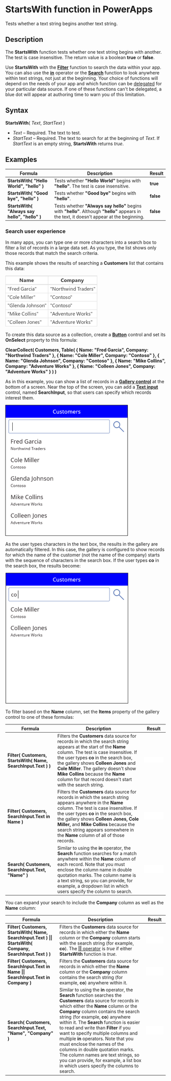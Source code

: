 <properties
	pageTitle="StartsWith function | Microsoft PowerApps"
	description="Reference information, including syntax and examples for the StartsWith function in PowerApps"
	services=""
	suite="powerapps"
	documentationCenter="na"
	authors="gregli-msft"
	manager="anneta"
	editor=""
	tags=""/>

<tags
   ms.service="powerapps"
   ms.devlang="na"
   ms.topic="article"
   ms.tgt_pltfrm="na"
   ms.workload="na"
   ms.date="02/05/2017"
   ms.author="gregli"/>

# StartsWith function in PowerApps #

Tests whether a text string begins another text string.

## Description ##

The **StartsWith** function tests whether one text string begins with another.  The test is case insensitive.  The return value is a boolean **true** or **false**.  

Use **StartsWith** with the **[Filter](function-filter-lookup.md)** function to search the data within your app. You can also use the **[in](operators.md#in-and-exactin-operators)** operator or the **[Search](function-fitler-lookup.md)** function to look anywhere within text strings, not just at the beginning.  Your choice of functions will depend on the needs of your app and which function can be [delegated](../delegation-overview.md) for your particular data source.  If one of these functions can't be delegated, a blue dot will appear at authoring time to warn you of this limitation.

## Syntax ##

**StartsWith**( *Text*, *StartText* )

- *Text* – Required.  The text to test.
- *StartText* – Required.  The text to search for at the beginning of *Text*.  If *StartText* is an empty string, **StartsWith** returns *true*.

## Examples ##

| Formula | Description | Result |
|---------|-------------|--------|
| **StartsWith( "Hello World", "hello" )** | Tests whether **"Hello World"** begins with **"hello"**.  The test is case insensitive. | **true** |
| **StartsWith( "Good bye", "hello" )** | Tests whether **"Good bye"** begins with **"hello"**. | **false** |
| **StartsWith( "Always say hello", "hello" )** | Tests whether **"Always say hello"** begins with **"hello"**.  Although **"hello"** appears in the text, it doesn't appear at the beginning. | **false** |

### Search user experience ###

In many apps, you can type one or more characters into a search box to filter a list of records in a large data set. As you type, the list shows only those records that match the search criteria.

This example shows the results of searching a **Customers** list that contains this data:

![](media/function-startswith/customers.png)

To create this data source as a collection, create a **[Button](../controls/control-button.md)** control and set its **OnSelect** property to this formula:

**ClearCollect( Customers, Table( { Name: "Fred Garcia", Company: "Northwind Traders" }, { Name: "Cole Miller", Company: "Contoso" }, { Name: "Glenda Johnson", Company: "Contoso" }, { Name: "Mike Collins", Company: "Adventure Works" }, { Name: "Colleen Jones", Company: "Adventure Works" } ) )**

As in this example, you can show a list of records in a [**Gallery control**](../controls/control-gallery.md) at the bottom of a screen. Near the top of the screen, you can add a [**Text input**](../controls/control-text-input.md) control, named **SearchInput**, so that users can specify which records interest them.

![](media/function-startswith/customers-ux-unfiltered.png)

As the user types characters in the text box, the results in the gallery are automatically filtered. In this case, the gallery is configured to show records for which the name of the customer (not the name of the company) starts with the sequence of characters in the search box.
If the user types **co** in the search box, the results become:

![](media/function-startswith/customers-ux-startswith-co.png)

To filter based on the **Name** column, set the **Items** property of the gallery control to one of these formulas:

| Formula | Description | Result |
|--------|--------|---------|
| **Filter( Customers, StartsWith( Name, SearchInput.Text ) )** | Filters the **Customers** data source for records in which the search string appears at the start of the **Name** column. The test is case insensitive. If the user types **co** in the search box, the gallery shows **Colleen Jones** and **Cole Miller**. The gallery doesn't show **Mike Collins** because the **Name** column for that record doesn't start with the search string. | ![](media/function-startswith/customers-name-co-startswith.png) |
| **Filter( Customers, SearchInput.Text in Name )** | Filters the **Customers** data source for records in which the search string appears anywhere in the **Name** column. The test is case insensitive. If the user types **co** in the search box, the gallery shows **Colleen Jones,** **Cole Miller,** and **Mike Collins** because the search string appears somewhere in the **Name** column of all of those records. | ![](media/function-startswith/customers-name-co-contains.png) |
| **Search( Customers, SearchInput.Text, "Name" )** | Similar to using the **in** operator, the **Search** function searches for a match anywhere within the **Name** column of each record. Note that you must enclose the column name in double quotation marks. The column name is a text string, so you can provide, for example, a dropdown list in which users specify the column to search.   | ![](media/function-startswith/customers-name-co-contains.png) |

You can expand your search to include the **Company** column as well as the **Name** column:

| Formula | Description | Result |
|--------|--------|---------|
| **Filter( Customers, StartsWith( Name, SearchInput.Text ) &#124;&#124; StartsWith( Company, SearchInput.Text ) )** | Filters the **Customers** data source for records in which either the **Name** column or the  **Company** column starts with the search string (for example, **co**).  The [**&#124;&#124;** operator](operators.md) is *true* if either **StartsWith** function is *true*. | ![](media/function-startswith/customers-all-co-startswith.png) |
| **Filter( Customers, SearchInput.Text in Name &#124;&#124; SearchInput.Text in Company )** | Filters the **Customers** data source for records in which either the **Name** column or the **Company** column contains the search string (for example, **co**) anywhere within it. | ![](media/function-startswith/customers-all-co-contains.png) |
| **Search( Customers, SearchInput.Text, "Name", "Company" )** | Similar to using the **in** operator, the **Search** function searches the **Customers** data source for records in which either the **Name** column or the **Company** column contains the search string (for example, **co**) anywhere within it. The **Search** function is easier to read and write than **Filter** if you want to specify multiple columns and multiple **in** operators. Note that you must enclose the names of the columns in double quotation marks. The column names are text strings, so you can provide, for example, a list box in which users specify the columns to search. | ![](media/function-startswith/customers-all-co-contains.png) |
